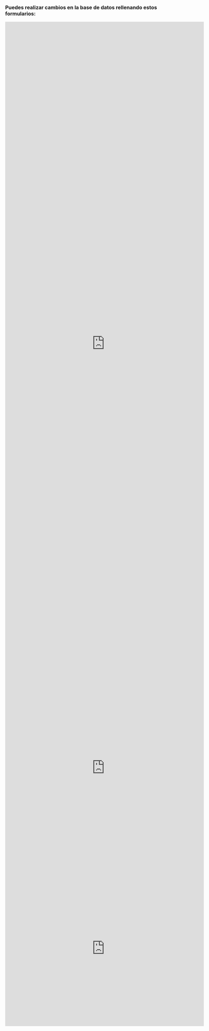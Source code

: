 ### Puedes realizar cambios en la base de datos rellenando estos formularios:

<iframe src="https://docs.google.com/forms/d/e/1FAIpQLSd1bqZvUwhiYyNqADT-cZTbtpYytBtwuUlvVsc5NKO2DFdVSQ/viewform?embedded=true" width="640" height="2065" frameborder="0" marginheight="0" marginwidth="0">S&#39;està carregant…</iframe>

<iframe src="https://docs.google.com/forms/d/e/1FAIpQLSfJW_cgAC037HGYdCkiQeG1VuwlzkRYPPcPQQwCgRrHyWb5qg/viewform?embedded=true" width="640" height="660" frameborder="0" marginheight="0" marginwidth="0">S&#39;està carregant…</iframe>

<iframe src="https://docs.google.com/forms/d/e/1FAIpQLSfWtdiT35I70lQVCuPXPVIHvojZsrU-8Qif8BvDpGj94Zri0w/viewform?embedded=true" width="640" height="500" frameborder="0" marginheight="0" marginwidth="0">S&#39;està carregant…</iframe>